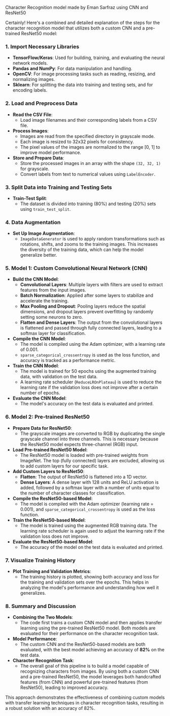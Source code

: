 Character Recognition model made by Eman Sarfraz using CNN and ResNet50

Certainly! Here's a combined and detailed explanation of the steps for the character recognition model that utilizes both a custom CNN and a pre-trained ResNet50 model:

### **1. Import Necessary Libraries**
   - **TensorFlow/Keras**: Used for building, training, and evaluating the neural network models.
   - **Pandas and NumPy**: For data manipulation and handling.
   - **OpenCV**: For image processing tasks such as reading, resizing, and normalizing images.
   - **Sklearn**: For splitting the data into training and testing sets, and for encoding labels.

### **2. Load and Preprocess Data**
   - **Read the CSV File**:
     - Load image filenames and their corresponding labels from a CSV file.
   - **Process Images**:
     - Images are read from the specified directory in grayscale mode.
     - Each image is resized to 32x32 pixels for consistency.
     - The pixel values of the images are normalized to the range [0, 1] to improve model performance.
   - **Store and Prepare Data**:
     - Store the processed images in an array with the shape `(32, 32, 1)` for grayscale.
     - Convert labels from text to numerical values using `LabelEncoder`.

### **3. Split Data into Training and Testing Sets**
   - **Train-Test Split**:
     - The dataset is divided into training (80%) and testing (20%) sets using `train_test_split`.

### **4. Data Augmentation**
   - **Set Up Image Augmentation**:
     - `ImageDataGenerator` is used to apply random transformations such as rotations, shifts, and zooms to the training images. This increases the diversity of the training data, which can help the model generalize better.

### **5. Model 1: Custom Convolutional Neural Network (CNN)**
   - **Build the CNN Model**:
     - **Convolutional Layers**: Multiple layers with filters are used to extract features from the input images.
     - **Batch Normalization**: Applied after some layers to stabilize and accelerate the training.
     - **Max Pooling and Dropout**: Pooling layers reduce the spatial dimensions, and dropout layers prevent overfitting by randomly setting some neurons to zero.
     - **Flatten and Dense Layers**: The output from the convolutional layers is flattened and passed through fully connected layers, leading to a softmax layer for classification.
   - **Compile the CNN Model**:
     - The model is compiled using the Adam optimizer, with a learning rate of 0.001.
     - `sparse_categorical_crossentropy` is used as the loss function, and accuracy is tracked as a performance metric.
   - **Train the CNN Model**:
     - The model is trained for 50 epochs using the augmented training data, with validation on the test data.
     - A learning rate scheduler (`ReduceLROnPlateau`) is used to reduce the learning rate if the validation loss does not improve after a certain number of epochs.
   - **Evaluate the CNN Model**:
     - The model's accuracy on the test data is evaluated and printed.

### **6. Model 2: Pre-trained ResNet50**
   - **Prepare Data for ResNet50**:
     - The grayscale images are converted to RGB by duplicating the single grayscale channel into three channels. This is necessary because the ResNet50 model expects three-channel (RGB) input.
   - **Load Pre-trained ResNet50 Model**:
     - The ResNet50 model is loaded with pre-trained weights from ImageNet. The top (fully connected) layers are excluded, allowing us to add custom layers for our specific task.
   - **Add Custom Layers to ResNet50**:
     - **Flatten**: The output of ResNet50 is flattened into a 1D vector.
     - **Dense Layers**: A dense layer with 128 units and ReLU activation is added, followed by a softmax layer with a number of units equal to the number of character classes for classification.
   - **Compile the ResNet50-based Model**:
     - The model is compiled with the Adam optimizer (learning rate = 0.001), and `sparse_categorical_crossentropy` is used as the loss function.
   - **Train the ResNet50-based Model**:
     - The model is trained using the augmented RGB training data. The learning rate scheduler is again used to adjust the learning rate if the validation loss does not improve.
   - **Evaluate the ResNet50-based Model**:
     - The accuracy of the model on the test data is evaluated and printed.

### **7. Visualize Training History**
   - **Plot Training and Validation Metrics**:
     - The training history is plotted, showing both accuracy and loss for the training and validation sets over the epochs. This helps in analyzing the model's performance and understanding how well it generalizes.

### **8. Summary and Discussion**
   - **Combining the Two Models**:
     - The code first trains a custom CNN model and then applies transfer learning using the pre-trained ResNet50 model. Both models are evaluated for their performance on the character recognition task.
   - **Model Performance**:
     - The custom CNN and the ResNet50-based models are both evaluated, with the best model achieving an accuracy of **82%** on the test data.
   - **Character Recognition Task**:
     - The overall goal of this pipeline is to build a model capable of recognizing characters from images. By using both a custom CNN and a pre-trained ResNet50, the model leverages both handcrafted features (from CNN) and powerful pre-trained features (from ResNet50), leading to improved accuracy.

This approach demonstrates the effectiveness of combining custom models with transfer learning techniques in character recognition tasks, resulting in a robust solution with an accuracy of 82%.
